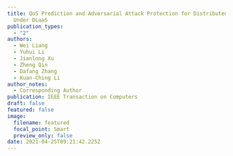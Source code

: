 ```yaml
---
title: QoS Prediction and Adversarial Attack Protection for Distributed Services
  Under DLaaS
publication_types:
  - "2"
authors:
  - Wei Liang
  - Yuhui Li
  - Jianlong Xu
  - Zheng Qin
  - Dafang Zhang
  - Kuan-Ching Li
author_notes:
  - Corresponding Author
publication: IEEE Transaction on Computers
draft: false
featured: false
image:
  filename: featured
  focal_point: Smart
  preview_only: false
date: 2021-04-25T09:21:42.225Z
---
```

